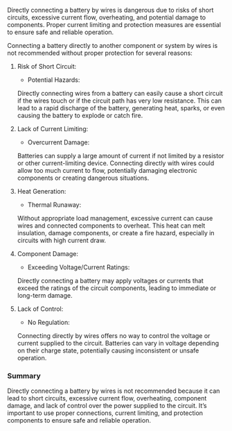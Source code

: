 Directly connecting a battery by wires is dangerous due to risks of short circuits, excessive current flow, overheating, and potential damage to components. Proper current limiting and protection measures are essential to ensure safe and reliable operation.


<CUT>

Connecting a battery directly to another component or system by wires is not recommended without proper protection for several reasons:

1. Risk of Short Circuit:

   - Potential Hazards: 
   
   Directly connecting wires from a battery can easily cause a short circuit if the wires touch or if the circuit path has very low resistance. This can lead to a rapid discharge of the battery, generating heat, sparks, or even causing the battery to explode or catch fire.

2. Lack of Current Limiting:
   - Overcurrent Damage: 
   
   Batteries can supply a large amount of current if not limited by a resistor or other current-limiting device. Connecting directly with wires could allow too much current to flow, potentially damaging electronic components or creating dangerous situations.

3. Heat Generation:
   - Thermal Runaway: 
   
   Without appropriate load management, excessive current can cause wires and connected components to overheat. This heat can melt insulation, damage components, or create a fire hazard, especially in circuits with high current draw.

4. Component Damage:
   - Exceeding Voltage/Current Ratings: 
   
   Directly connecting a battery may apply voltages or currents that exceed the ratings of the circuit components, leading to immediate or long-term damage.

5. Lack of Control:
   - No Regulation: 
   
   Connecting directly by wires offers no way to control the voltage or current supplied to the circuit. Batteries can vary in voltage depending on their charge state, potentially causing inconsistent or unsafe operation.

### Summary

Directly connecting a battery by wires is not recommended because it can lead to short circuits, excessive current flow, overheating, component damage, and lack of control over the power supplied to the circuit. It’s important to use proper connections, current limiting, and protection components to ensure safe and reliable operation.
